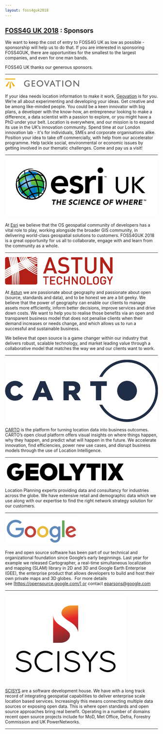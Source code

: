 ```yaml
---
layout: foss4guk2018
---
```

## [FOSS4G UK 2018](/foss4guk2018/) : Sponsors

We want to keep the cost of entry to FOSS4G UK as low as possible - sponsorship will help us to do that. If you are interested in sponsoring FOSS4GUK, there are opportunities for the smallest to the largest companies, and even for one man bands.

FOSS4G UK thanks our generous sponsors.

---

<a name="geovation"></a>
[![alt text](images/GeoVationHubLogo.png "Geovation")](https://geovation.uk)

If your idea needs location information to make it work, [Geovation](https://geovation.uk) is for you. We’re all about experimenting and developing your ideas. Get creative and be among like-minded people. You could be a keen innovator with big plans, a developer with the know-how, an entrepreneur looking to make a difference, a data scientist with a passion to explore, or you might have a PhD under your belt. Location is everywhere, and our mission is to expand its use in the UK’s innovation community. Spend time at our London innovation lab - it's for individuals, SMEs and corporate organisations alike. Position your idea to take off commercially, with help from our accelerator programme. Help tackle social, environmental or economic issues by getting involved in our thematic challenges. Come and pay us a visit!

---

<a name="esriuk"></a>
[![alt text](images/0015-gold-esri.png "Esri UK")](http://www.esriuk.com)

At [Esri](http://www.esriuk.com) we believe that the OS geospatial community of developers has a vital role to play, working alongside the broader GIS community, in delivering world-class geospatial solutions to customers.  FOSS4GUK 2018 is a great opportunity for us all to collaborate, engage with and learn from the community as a whole.

---

<a name="astun"></a>
[![alt text](images/astun_lge.png "Astun")](http://www.astuntechnology.com)

At [Astun](http://www.astuntechnology.com) we are passionate about geography and passionate about open (source, standards and data), and to be honest we are a bit geeky. We believe that the power of geography can enable our clients to manage assets more efficiently, inform better decisions, improve services and drive down costs. We want to help you to realise those benefits via an open and transparent business model that does not penalise clients when their demand increases or needs change, and which allows us to run a successful and sustainable business.

We believe that open source is a game changer within our industry that delivers robust, scalable technology, and market leading value through a collaborative model that matches the way we and our clients want to work.

---

<a name="carto"></a>
[![alt text](images/0018-silver-carto.png "Carto")](http://www.carto.com)

[CARTO](http://www.carto.com) is the platform for turning location data into business outcomes. CARTO’s open cloud platform offers visual insights on where things happen, why they happen, and predict what will happen in the future. We accelerate innovation, find efficiencies, power new use cases, and disrupt business models through the use of Location Intelligence.

---

<a name="geolytix"></a>
[![alt text](images/geolytix.png "Geolytix")](http://www.geolytix.co.uk)

Location Planning experts providing data and consultancy for industries across the globe. We have extensive retail and demographic data which we use along with our expertise to find the right network strategy solution for our customers.

---

<a name="google"></a>
[![alt text](images/google_small.png "Google")](http://www.google.com)

Free and open source software has been part of our technical and organizational foundation since Google’s early beginnings. Last year for example we released Cartographer, a real-time simultaneous localization and mapping (SLAM) library in 2D and 3D and Google Earth Enterprise (GEE), the enterprise product that allows developers to build and host their own private maps and 3D globes.  For more details see [https://opensource.google.com/] or contact [eparsons@google.com](mailto:eparsons@google.com)

---

<a name="scisys"></a>
[![alt text](images/0020-bronze-Scisys.jpg "Scisys")](http://www.scisys.co.uk)

[SCISYS](http://www.scisys.co.uk) are a software development house. We have with a long track record of integrating geospatial capabilities to deliver enterprise scale location based services. Increasingly this means connecting multiple data sources or exposing open data. This is where open standards and open source approaches bring real benefit. Operating in a number of domains recent open source projects include for MoD, Met Office, Defra, Forestry Commission and UK PowerNetworks.

---
